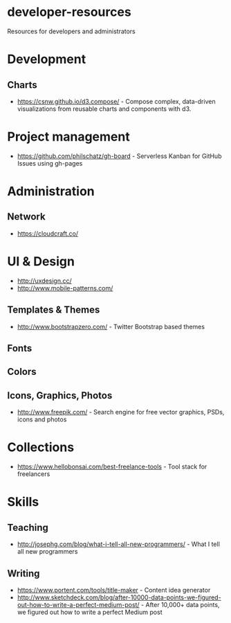 # developer-resources
Resources for developers and administrators

# Development
## Charts
- https://csnw.github.io/d3.compose/ - Compose complex, data-driven visualizations from reusable charts and components with d3.
# Project management
- https://github.com/philschatz/gh-board - Serverless Kanban for GitHub Issues using gh-pages
# Administration
## Network
- https://cloudcraft.co/

# UI & Design

- http://uxdesign.cc/
- http://www.mobile-patterns.com/

## Templates & Themes
- http://www.bootstrapzero.com/ - Twitter Bootstrap based themes

## Fonts
## Colors
## Icons, Graphics, Photos

- http://www.freepik.com/ - Search engine for free vector graphics, PSDs, icons and photos
 
# Collections

- https://www.hellobonsai.com/best-freelance-tools - Tool stack for freelancers

# Skills
## Teaching

- http://josephg.com/blog/what-i-tell-all-new-programmers/ - What I tell all new programmers

## Writing

- https://www.portent.com/tools/title-maker - Content idea generator
- http://www.sketchdeck.com/blog/after-10000-data-points-we-figured-out-how-to-write-a-perfect-medium-post/ - After 10,000+ data points, we figured out how to write a perfect Medium post
